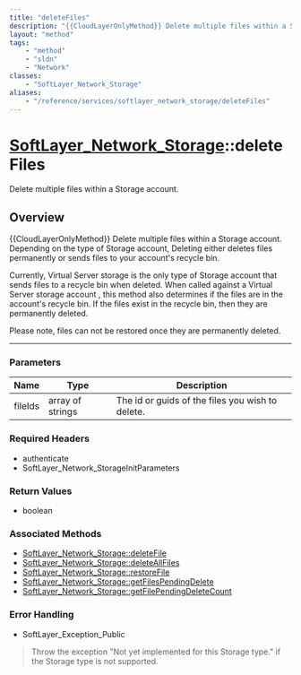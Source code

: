 ```yaml
---
title: "deleteFiles"
description: "{{CloudLayerOnlyMethod}} Delete multiple files within a Storage account. Depending on the type of Storage account, Delet... "
layout: "method"
tags:
    - "method"
    - "sldn"
    - "Network"
classes:
    - "SoftLayer_Network_Storage"
aliases:
    - "/reference/services/softlayer_network_storage/deleteFiles"
---
```

# [SoftLayer_Network_Storage](/reference/services/SoftLayer_Network_Storage)::deleteFiles

Delete multiple files within a Storage account.


## Overview 
{{CloudLayerOnlyMethod}} Delete multiple files within a Storage account. Depending on the type of Storage account, Deleting either deletes files permanently or sends files to your account's recycle bin. 

Currently, Virtual Server storage is the only type of Storage account that sends files to a recycle bin when deleted. When called against a Virtual Server storage account , this method also determines if the files are in the account's recycle bin. If the files exist in the recycle bin, then they are permanently deleted. 

Please note, files can not be restored once they are permanently deleted. 

-----

### Parameters 
|Name | Type | Description |
| --- | --- | --- |
|fileIds| array of strings| The id or guids of the files you wish to delete.|


### Required Headers
* authenticate
* SoftLayer_Network_StorageInitParameters


### Return Values
* boolean


### Associated Methods

*  [SoftLayer_Network_Storage::deleteFile](/reference/services/SoftLayer_Network_Storage/deleteFile )
*  [SoftLayer_Network_Storage::deleteAllFiles](/reference/services/SoftLayer_Network_Storage/deleteAllFiles )
*  [SoftLayer_Network_Storage::restoreFile](/reference/services/SoftLayer_Network_Storage/restoreFile )
*  [SoftLayer_Network_Storage::getFilesPendingDelete](/reference/services/SoftLayer_Network_Storage/getFilesPendingDelete )
*  [SoftLayer_Network_Storage::getFilePendingDeleteCount](/reference/services/SoftLayer_Network_Storage/getFilePendingDeleteCount )



### Error Handling

* SoftLayer_Exception_Public 

> Throw the exception "Not yet implemented for this Storage type." if the Storage type is not supported. 



